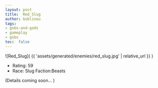 ```yaml
---
layout: post
title:  Red_Slug
author: Goblinou
tags:
- gobs-and-gods
- gameplay
- gobs
toc:  false
---
```


![Red_Slug]( {{ 'assets/generated/enemies/red_slug.jpg' | relative_url }} )
- Rating: 59
- Race: Slug  Faction:Beasts

(Details coming soon... )